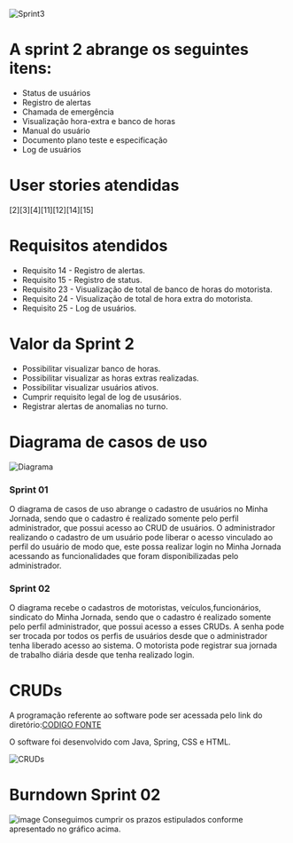 
![Sprint3](https://github.com/PITime01/Minha-Jornada/blob/SPRINT-3/STORY%20CARDS_sprint3.gif)


# A sprint 2 abrange os seguintes itens:
* Status de usuários
* Registro de alertas
* Chamada de emergência
* Visualização hora-extra e banco de horas
* Manual do usuário
* Documento plano teste e especificação
* Log de usuários


# User stories atendidas
[2][3][4][11][12][14][15]

# Requisitos atendidos
* Requisito 14 - Registro de alertas.
* Requisito 15 - Registro de status.
* Requisito 23 - Visualização de total de banco de horas do motorista.
* Requisito 24 - Visualização de total de hora extra do motorista.
* Requisito 25 - Log de usuários.

# Valor da Sprint 2
* Possibilitar visualizar banco de horas.
* Possibilitar visualizar as horas extras realizadas.
* Possibilitar visualizar usuários ativos.
* Cumprir requisito legal de log de ususários.
* Registrar alertas de anomalias no turno.


# Diagrama de casos de uso

![Diagrama](https://github.com/PITime01/Minha-Jornada/blob/SPRINT-2/SPRINT%202/Diagrama%20com%20sprint%2002.JPG?raw=true)

### Sprint 01
O diagrama de casos de uso abrange o cadastro de usuários no Minha Jornada, sendo que o cadastro é realizado somente pelo perfil administrador, que possui acesso ao CRUD de usuários.
O administrador realizando o cadastro de um usuário pode liberar o acesso vinculado ao perfil do usuário de modo que, este possa realizar login no Minha Jornada acessando as funcionalidades que foram disponibilizadas pelo administrador.

### Sprint 02
O diagrama recebe o cadastros de motoristas, veículos,funcionários, sindicato do Minha Jornada, sendo que o cadastro é realizado somente pelo perfil administrador, que possui acesso a esses CRUDs.
A senha pode ser trocada por todos os perfis de usuários desde que o administrador tenha liberado acesso ao sistema.
O motorista pode registrar sua jornada de trabalho diária desde que tenha realizado login.

# CRUDs
A programação referente ao software pode ser acessada pelo link do diretório:[CODIGO FONTE](https://github.com/PITime01/Minha-Jornada/tree/master/SPRINT%202/codigo-fonte)

O software foi desenvolvido com Java, Spring, CSS e HTML.

![CRUDs](https://github.com/PITime01/Minha-Jornada/blob/SPRINT-2/crud_final_6.gif)


# Burndown Sprint 02
![image](https://user-images.githubusercontent.com/71779649/98684075-84576380-2344-11eb-88d2-4a1677eb4034.png)
Conseguimos cumprir os prazos estipulados conforme apresentado no gráfico acima.
